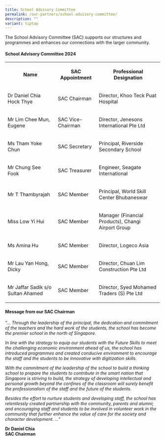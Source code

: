 ```yaml
---
title: School Advisory Committee
permalink: /our-partners/school-advisory-committee/
description: ""
variant: tiptap
---
```

<p>The School Advisory Committee (SAC) supports our structures and programmes
and enhances our connections with the larger community.</p>
<h4><strong>School Advisory Committee 2024</strong></h4>
<table style="minWidth: 75px">
<colgroup>
<col>
<col>
<col>
</colgroup>
<tbody>
<tr>
<th rowspan="1" colspan="1">
<p>Name</p>
</th>
<th rowspan="1" colspan="1">
<p>SAC Appointment</p>
</th>
<th rowspan="1" colspan="1">
<p>Professional Designation</p>
</th>
</tr>
<tr>
<td rowspan="1" colspan="1">
<p>Dr Daniel Chia Hock Thye</p>
</td>
<td rowspan="1" colspan="1">
<p>SAC Chairman</p>
</td>
<td rowspan="1" colspan="1">
<p>Director, Khoo Teck Puat Hospital</p>
</td>
</tr>
<tr>
<td rowspan="1" colspan="1">
<p>Mr Lim Chee Mun, Eugene</p>
</td>
<td rowspan="1" colspan="1">
<p>SAC Vice-Chairman</p>
</td>
<td rowspan="1" colspan="1">
<p>Director, Jenesons International Pte Ltd</p>
</td>
</tr>
<tr>
<td rowspan="1" colspan="1">
<p>Ms Tham Yoke Chun</p>
</td>
<td rowspan="1" colspan="1">
<p>SAC Secretary</p>
</td>
<td rowspan="1" colspan="1">
<p>Principal, Riverside Secondary School</p>
</td>
</tr>
<tr>
<td rowspan="1" colspan="1">
<p>Mr Chung See Fook</p>
</td>
<td rowspan="1" colspan="1">
<p>SAC Treasurer</p>
</td>
<td rowspan="1" colspan="1">
<p>Engineer, Seagate International</p>
</td>
</tr>
<tr>
<td rowspan="1" colspan="1">
<p>Mr T Thambyrajah</p>
</td>
<td rowspan="1" colspan="1">
<p>SAC Member</p>
</td>
<td rowspan="1" colspan="1">
<p>Principal, World Skill Center Bhubaneswar</p>
</td>
</tr>
<tr>
<td rowspan="1" colspan="1">
<p>Miss Low Yi Hui</p>
</td>
<td rowspan="1" colspan="1">
<p>SAC Member</p>
</td>
<td rowspan="1" colspan="1">
<p>Manager (Financial Products), Changi Airport Group</p>
</td>
</tr>
<tr>
<td rowspan="1" colspan="1">
<p>Ms Amina Hu</p>
</td>
<td rowspan="1" colspan="1">
<p>SAC Member</p>
</td>
<td rowspan="1" colspan="1">
<p>Director, Logeco Asia</p>
</td>
</tr>
<tr>
<td rowspan="1" colspan="1">
<p>Mr Lau Yan Hong, Dicky</p>
</td>
<td rowspan="1" colspan="1">
<p>SAC Member</p>
</td>
<td rowspan="1" colspan="1">
<p>Director, Chuan Lim Construction Pte Ltd</p>
</td>
</tr>
<tr>
<td rowspan="1" colspan="1">
<p>Mr Jaffar Sadik s/o Sultan Ahamed</p>
</td>
<td rowspan="1" colspan="1">
<p>SAC Member</p>
</td>
<td rowspan="1" colspan="1">
<p>Director, Syed Mohamed Traders (S) Pte Ltd</p>
</td>
</tr>
</tbody>
</table>
<p></p>
<h4><strong>Message from our SAC Chairman</strong></h4>
<p><em>"… Through the leadership of the principal, the dedication and commitment of the teachers and the hard work of the students, the school has become the premier school in the north of Singapore.</em>
</p>
<p><em>In line with the strategy to equip our students with the Future Skills to meet the challenging economic environment ahead of us, the school has introduced programmes and created conducive environment to encourage the staff and the students to be innovative with digitization skills.</em>
</p>
<p><em>With the commitment of the leadership of the school to build a thinking school to prepare the students to contribute in the smart nation that Singapore is striving to build, the strategy of developing intellectual and personal growth beyond the confines of the classroom will surely benefit the professionalism of the staff and the future of the students.</em>
</p>
<p><em>Besides the effort to nurture students and developing staff, the school has relentlessly created partnership with the community, parents and alumni; and encouraging staff and students to be involved in volunteer work in the community that further enhance the value of care for the society and character development. …”</em>
</p>
<p><strong>Dr Daniel Chia</strong> 
<br><strong>SAC Chairman</strong>
</p>
<p></p>